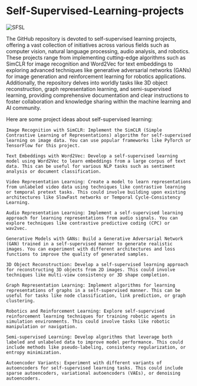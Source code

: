 # Self-Supervised-Learning-projects
![SFSL](https://assets-global.website-files.com/5d7b77b063a9066d83e1209c/627d124c218350a7f68b344f_6215b2d698dbdf6c276225c7_ssl.png)

The GitHub repository is devoted to self-supervised learning projects, offering a vast collection of initiatives across various fields such as computer vision, natural language processing, audio analysis, and robotics. These projects range from implementing cutting-edge algorithms such as SimCLR for image recognition and Word2Vec for text embeddings to exploring advanced techniques like generative adversarial networks (GANs) for image generation and reinforcement learning for robotics applications. Additionally, the repository delves into worldly tasks like 3D object reconstruction, graph representation learning, and semi-supervised learning, providing comprehensive documentation and clear instructions to foster collaboration and knowledge sharing within the machine learning and AI community.

Here are some project ideas about self-supervised learning:

    Image Recognition with SimCLR: Implement the SimCLR (Simple Contrastive Learning of Representations) algorithm for self-supervised learning on image data. You can use popular frameworks like PyTorch or TensorFlow for this project.

    Text Embeddings with Word2Vec: Develop a self-supervised learning model using Word2Vec to learn embeddings from a large corpus of text data. This can be useful for various NLP tasks such as sentiment analysis or document classification.

    Video Representation Learning: Create a model to learn representations from unlabeled video data using techniques like contrastive learning or temporal pretext tasks. This could involve building upon existing architectures like SlowFast networks or Temporal Cycle-Consistency Learning.

    Audio Representation Learning: Implement a self-supervised learning approach for learning representations from audio signals. You can explore techniques like contrastive predictive coding (CPC) or wav2vec.

    Generative Models with GANs: Build a Generative Adversarial Network (GAN) trained in a self-supervised manner to generate realistic images. You can experiment with different architectures and loss functions to improve the quality of generated samples.

    3D Object Reconstruction: Develop a self-supervised learning approach for reconstructing 3D objects from 2D images. This could involve techniques like multi-view consistency or 3D shape completion.

    Graph Representation Learning: Implement algorithms for learning representations of graphs in a self-supervised manner. This can be useful for tasks like node classification, link prediction, or graph clustering.

    Robotics and Reinforcement Learning: Explore self-supervised reinforcement learning techniques for training robotic agents in simulation environments. This could involve tasks like robotic manipulation or navigation.

    Semi-supervised Learning: Develop algorithms that leverage both labeled and unlabeled data to improve model performance. This could include methods like pseudo-labeling, consistency regularization, or entropy minimization.

    Autoencoder Variants: Experiment with different variants of autoencoders for self-supervised learning tasks. This could include sparse autoencoders, variational autoencoders (VAEs), or denoising autoencoders.
